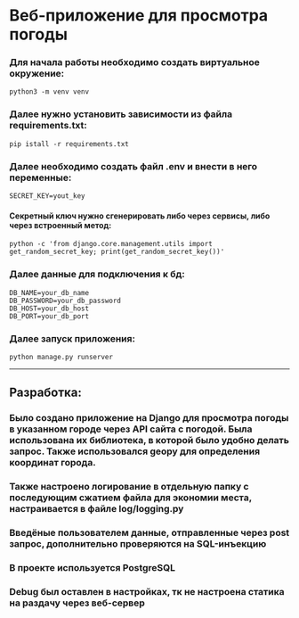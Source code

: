 # Веб-приложение для просмотра погоды


### Для начала работы необходимо создать виртуальное окружение:
```
python3 -m venv venv
```

### Далее нужно установить зависимости из файла requirements.txt:
```
pip istall -r requirements.txt
```
### Далее необходимо создать файл .env и внести в него переменные:
```
SECRET_KEY=yout_key
```
#### Секретный ключ нужно сгенерировать либо через сервисы, либо через встроенный метод:
```
python -c 'from django.core.management.utils import get_random_secret_key; print(get_random_secret_key())'
```

### Далее данные для подключения к бд:
```
DB_NAME=your_db_name
DB_PASSWORD=your_db_password
DB_HOST=your_db_host
DB_PORT=your_db_port
```

### Далее запуск приложения:
```
python manage.py runserver
```

---


## Разработка:
### Было создано приложение на Django для просмотра погоды в указанном городе через API сайта с погодой. Была использована их библиотека, в которой было удобно делать запрос. Также использовался geopy для определения координат города.

### Также настроено логирование в отдельную папку с последующим сжатием файла для экономии места, настраивается в файле log/logging.py

### Введёные пользователем данные, отправленные через post запрос, дополнительно проверяются на SQL-инъекцию 

### В проекте используется PostgreSQL

### Debug был оставлен в настройках, тк не настроена статика на раздачу через веб-сервер